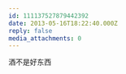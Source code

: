 ```yaml
---
id: 111137527879442392
date: 2013-05-16T18:22:40.000Z
reply: false
media_attachments: 0
---
```


酒不是好东西

